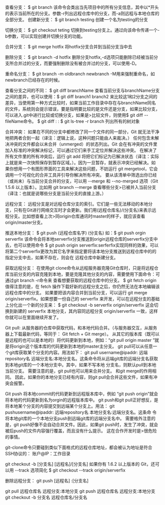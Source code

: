 查看分支：
        $ git branch    该命令会类出当先项目中的所有分支信息，其中以*开头的表示当前所在的分支。参数-r列出远程仓库中的分支，而-a则远程与本地仓库的全部分支。
创建新分支：
        $ git branch testing    创建一个名为testing的分支

切换分支：
        $ git checkout teting   切换到testing分支上。通过向该命令传递一个-b参数，可以实现创建并切换分支的功能。

合并分支：
        $ git merge hotfix      将hotfix分支合并到当前分支当中去

删除分支：
        $ git branch -d hotfix  删除分支hotfix,-d选项只能删除已经被当前分支所合并过的分支，而要强制删除没有被合并过的分支，可以使用-D。

重命名分支：
        $ git branch -m oldbranch newbranch     -M用来强制重命名，如newbranch已经存在的时候。

查看分支之间的不同：
        $ git diff branchName   查看当前分支与branchName分支之间的差异，也可以使用：$ git diff branch1 branch2 来比较这1和2分支之间的差异，当使用第一种方式比较时，如果当前工作目录中存在与branchName同名的文件，系统则会提示错误，要是指明要比较的是文件还是分支，如果比较分支，可以进入.git中进行比较或切换分支，如果是>比较文件，则使用$ git diff -- fileName命令。
        $ git diff <branchA>:<fileA> <branchB>:<fileB>
        $ git ls-tree -r branch 列出所有的树对象

合并冲突：
    如果在不同的分支中都修改了同一个文件的同一部分，Git 就无法干净地把两者合到一起（译注：逻辑上说，这种问题只能由人来裁决。）
    任何包含未解决冲突的文件都会以未合并（unmerged）的状态列出。Git 会在有冲突的文件里加入标准的冲突解决标记，可以通过它们来手工定位并解决这些冲突。
    在解决了所有文件里的所有冲突后，运行 git add 将把它们标记为已解决状态（译注：实际上就是来一次快照保存到暂存区域。）。因为一旦暂存，就表示冲突已经解决。如
果你想用一个有图形界面的工具来解决这些问题，不妨运行 git mergetool，它会调用一个可视化的合并工具并引导你解决所有冲突。
    要从该清单中筛选出你已经（或尚未）与当前分支合并的分支，可以用 --merge 和 --no-merged 选项（Git 1.5.6 以上版本）。比如用 git branch --merge 查看哪些分支>已被并入当前分支（译注：也就是说哪些分支是当前分支的直接上游。）

远程分支：
    远程分支是对远程仓库分支的索引。它们是一些无法移动的本地分支，只有在Git进行网络交互时才会更新。我们用(远程仓库名)/(分支名)来表示远程分支。比如想查看上次>同origin仓库通讯时master的样子，就应该查看origin/master分支。

推送本地分支：
    $ git push (远程仓库名字) (分支名)  如：$ git push orgin serverfix 该命令会将本地serverfix分支推送到origin远程仓库的serverfix分支中去，也可以使用命令 $ git push origin serverfix:serferfix实现同样的效果，可以将第二个serverfix更改为其它名字来指定要将该本地分支推送到远程仓库中的的指定分支中去，如果不存在，则会在
远程仓库中新建分支。

获取远程分支：
    在使用git clone命令从远程服务器克隆Git仓库时，只是将远程仓库当前分支的内容克隆到本地，要是克隆其他分支的内容，需要使用下面命令：可通过git branch -r命令来
查看想要获取的远程仓库中的分支。
    $ git fetch origin  值得注意的是，在 fetch 操作下载好新的远程分支之后，你仍然无法在本地编辑该远程仓库中的分支。
    如果要把该内容合并到当前分支，可以运行 git merge origin/serverfix。如果想要一份自己的 serverfix 来开发，可以在远程分支的基础上分化出一个新的分支来：
        $ git checkout -b serverfix origin/serverfix
    这会切换到新建的 serverfix 本地分支，其内容同远程分支 origin/serverfix 一致，这样你就可以在里面继续开发了。

Git pull:
    从服务器的仓库中获取代码，和本地代码合并。（与服务器交互，从服务器上下载最新代码，等同于： Git fetch + Git merge）。
    从其它的版本库（既可以是远程的也可以是本地的）将代码更新到本地，例如：“git pull origin master ”就是将origin这个版本库的代码更新到本地的master主分支。
       git pull可以从任意一个git库获取某个分支的内容。用法如下：
       git pull username@ipaddr: 远端repository名 远端分支名:本地分支名。这条命令将从远端git库的远端分支名获取到本地git库的一个本地分支中。其中，如果不写本地
分支名，则默认pull到本地当前分支。
       需要注意的是，git pull也可以用来合并分支。 和git merge的作用相同。 因此，如果你的本地分支已经有内容，则git pull会合并这些文件，如果有冲突会报警。

Git push
    将本地commit的代码更新到远程版本库中，例如 “git push origin”就会将本地的代码更新到名为orgin的远程版本库中。
       git push和git pull正好想反，是将本地某个分支的内容提交到远端某个分支上。用法： git pushusername@ipaddr: 远端repository名 本地分支名:远端分支名。这条命
令将本地git库的一个本地分支push到远端git库的远端分支名中。
       需要格外注意的是，git push好像不会自动合并文件。因此，如果git push时，发生了冲突，就会被后push的文件内容强行覆盖，而且没有什么提示。 这在合作开发时是>很危险的事情。

git-clone命令只要碰到类似下面格式的远程仓库地址，都会被认为地址是符合SSH协议的：        账户@IP：工作目录

git checkout -b [分支名] [远程名]/[分支名]
如果你有 1.6.2 以上版本的 Git，还可以用 --track 选项简化
        $ git checkout --track origin/serverfix

删除远程分支：
        git push [远程名] :[分支名]

git pull 远程仓库名 远程分支:本地分支
git push 远程仓库名 远程分支:本地分支
git checkout -b 分支名 远程仓库名/分支名
